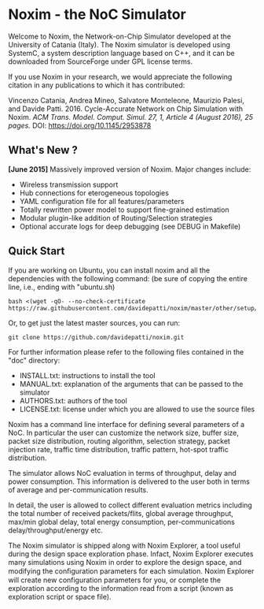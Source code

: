 Noxim - the NoC Simulator
=========================

Welcome to Noxim, the Network-on-Chip Simulator developed at the University of Catania (Italy).
The Noxim simulator is developed using SystemC, a system description language based on C++, and
it can be downloaded from SourceForge under GPL license terms.

If you use Noxim in your research, we would appreciate the following citation in any publications to which it has contributed:

Vincenzo Catania, Andrea Mineo, Salvatore Monteleone, Maurizio Palesi, and Davide Patti. 2016. Cycle-Accurate Network on Chip Simulation with Noxim. *ACM Trans. Model. Comput. Simul. 27, 1, Article 4 (August 2016), 25 pages.* DOI: https://doi.org/10.1145/2953878


What's New ? 
------------
**[June 2015]** Massively improved version of Noxim. Major changes include:

  * Wireless transmission support
  * Hub connections for eterogeneous topologies
  * YAML configuration file for all features/parameters
  * Totally rewritten power model to support fine-grained estimation
  * Modular plugin-like addition of Routing/Selection strategies
  * Optional accurate logs for deep debugging (see DEBUG in Makefile)

Quick Start
-----------

If you are working on Ubuntu, you can install noxim and all the dependencies with the following command:
(be sure of copying the entire line, i.e., ending with "ubuntu.sh)

    bash <(wget -qO- --no-check-certificate https://raw.githubusercontent.com/davidepatti/noxim/master/other/setup/ubuntu.sh)

Or, to get just the latest master sources, you can run:

    git clone https://github.com/davidepatti/noxim.git

For further information please refer to the following files contained in the "doc" directory:

  * INSTALL.txt: instructions to install the tool
  * MANUAL.txt: explanation of the arguments that can be passed to the simulator
  * AUTHORS.txt: authors of the tool
  * LICENSE.txt: license under which you are allowed to use the source files

Noxim has a command line interface for defining several parameters of a NoC. In particular the
user can customize the network size, buffer size, packet size distribution, routing algorithm,
selection strategy, packet injection rate, traffic time distribution, traffic pattern, hot-spot
traffic distribution.

The simulator allows NoC evaluation in terms of throughput, delay and power consumption. This
information is delivered to the user both in terms of average and per-communication results.

In detail, the user is allowed to collect different evaluation metrics including the total number
of received packets/flits, global average throughput, max/min global delay, total energy consumption,
per-communications delay/throughput/energy etc.

The Noxim simulator is shipped along with Noxim Explorer, a tool useful during the design space
exploration phase. Infact, Noxim Explorer executes many simulations using Noxim in order to explore
the design space, and modifying the conﬁguration parameters for each simulation. Noxim Explorer will
create new configuration parameters for you, or complete the exploration according to the information
read from a script (known as exploration script or space file).


